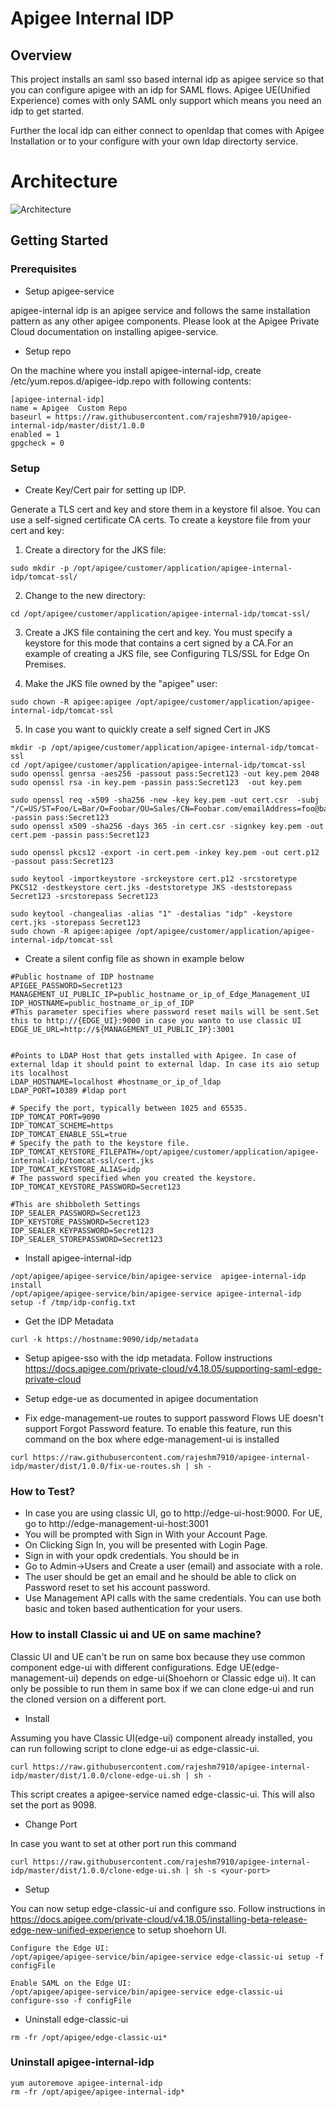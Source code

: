 # Apigee Internal IDP

## Overview

This project installs an saml sso based internal idp as apigee service so that you can configure apigee with an idp for SAML flows.
Apigee UE(Unified Experience) comes with only SAML only support which means you need an idp to get started.

Further the local idp can either connect to openldap that comes with Apigee Installation or to your configure with your own ldap directorty service. 

# Architecture 
![Architecture](./docs/images/OPDK_Auth.svg)

## Getting Started

### Prerequisites

- Setup apigee-service

apigee-internal idp is an apigee service and follows the same installation pattern as any other apigee components. Please look at the Apigee Private Cloud documentation on installing apigee-service. 

- Setup repo

On the machine where you install apigee-internal-idp, create /etc/yum.repos.d/apigee-idp.repo with following contents:

```
[apigee-internal-idp]
name = Apigee  Custom Repo
baseurl = https://raw.githubusercontent.com/rajeshm7910/apigee-internal-idp/master/dist/1.0.0
enabled = 1
gpgcheck = 0
```

### Setup

- Create Key/Cert pair for setting up IDP.
  
 Generate a TLS cert and key and store them in a keystore fil alsoe. You can use a self-signed certificate CA certs.
 To create a keystore file from your cert and key:

1. Create a directory for the JKS file:
```
sudo mkdir -p /opt/apigee/customer/application/apigee-internal-idp/tomcat-ssl/
```
2. Change to the new directory:
```
cd /opt/apigee/customer/application/apigee-internal-idp/tomcat-ssl/
```

3. Create a JKS file containing the cert and key. You must specify a keystore for this mode that contains a cert signed by a CA.For an example of creating a JKS file, see Configuring TLS/SSL for Edge On Premises.

4. Make the JKS file owned by the "apigee" user:
```
sudo chown -R apigee:apigee /opt/apigee/customer/application/apigee-internal-idp/tomcat-ssl
```
5. In case you want to quickly create a self signed Cert in JKS
```
mkdir -p /opt/apigee/customer/application/apigee-internal-idp/tomcat-ssl
cd /opt/apigee/customer/application/apigee-internal-idp/tomcat-ssl
sudo openssl genrsa -aes256 -passout pass:Secret123 -out key.pem 2048
sudo openssl rsa -in key.pem -passin pass:Secret123  -out key.pem

sudo openssl req -x509 -sha256 -new -key key.pem -out cert.csr  -subj "/C=US/ST=Foo/L=Bar/O=Foobar/OU=Sales/CN=Foobar.com/emailAddress=foo@bar.com" -passin pass:Secret123
sudo openssl x509 -sha256 -days 365 -in cert.csr -signkey key.pem -out cert.pem -passin pass:Secret123

sudo openssl pkcs12 -export -in cert.pem -inkey key.pem -out cert.p12 -passout pass:Secret123

sudo keytool -importkeystore -srckeystore cert.p12 -srcstoretype PKCS12 -destkeystore cert.jks -deststoretype JKS -deststorepass Secret123 -srcstorepass Secret123

sudo keytool -changealias -alias "1" -destalias "idp" -keystore cert.jks -storepass Secret123
sudo chown -R apigee:apigee /opt/apigee/customer/application/apigee-internal-idp/tomcat-ssl

```
- Create a silent config file as shown in example below
```
#Public hostname of IDP hostname
APIGEE_PASSWORD=Secret123
MANAGEMENT_UI_PUBLIC_IP=public_hostname_or_ip_of_Edge_Management_UI
IDP_HOSTNAME=public_hostname_or_ip_of_IDP
#This parameter specifies where password reset mails will be sent.Set this to http://{EDGE_UI}:9000 in case you wanto to use classic UI
EDGE_UE_URL=http://${MANAGEMENT_UI_PUBLIC_IP}:3001


#Points to LDAP Host that gets installed with Apigee. In case of external ldap it should point to external ldap. In case its aio setup its localhost
LDAP_HOSTNAME=localhost #hostname_or_ip_of_ldap
LDAP_PORT=10389 #ldap port

# Specify the port, typically between 1025 and 65535.
IDP_TOMCAT_PORT=9090
IDP_TOMCAT_SCHEME=https
IDP_TOMCAT_ENABLE_SSL=true
# Specify the path to the keystore file.
IDP_TOMCAT_KEYSTORE_FILEPATH=/opt/apigee/customer/application/apigee-internal-idp/tomcat-ssl/cert.jks
IDP_TOMCAT_KEYSTORE_ALIAS=idp
# The password specified when you created the keystore.
IDP_TOMCAT_KEYSTORE_PASSWORD=Secret123

#This are shibboleth Settings
IDP_SEALER_PASSWORD=Secret123
IDP_KEYSTORE_PASSWORD=Secret123
IDP_SEALER_KEYPASSWORD=Secret123
IDP_SEALER_STOREPASSWORD=Secret123

```
- Install apigee-internal-idp
```
/opt/apigee/apigee-service/bin/apigee-service  apigee-internal-idp install
/opt/apigee/apigee-service/bin/apigee-service apigee-internal-idp setup -f /tmp/idp-config.txt
```
- Get the IDP Metadata
```
curl -k https://hostname:9090/idp/metadata
```
- Setup apigee-sso with the idp metadata. 
Follow instructions https://docs.apigee.com/private-cloud/v4.18.05/supporting-saml-edge-private-cloud

- Setup edge-ue as documented in apigee documentation
- Fix edge-management-ue routes to support password Flows
UE doesn't support Forgot Password feature. To enable this feature, run this command on the box where edge-management-ui is installed
```
curl https://raw.githubusercontent.com/rajeshm7910/apigee-internal-idp/master/dist/1.0.0/fix-ue-routes.sh | sh -
```

### How to Test?
- In case you are using classic UI, go to http://edge-ui-host:9000. For UE, go to http://edge-management-ui-host:3001
- You will be prompted with Sign in With your Account Page.
- On Clicking Sign In, you will be presented with Login Page.
- Sign in with your opdk credentials. You should be in
- Go to Admin->Users and Create a user (email) and associate with a role.
- The user should be  get an email and he should be able to click on Password reset to set his account password.
- Use Management API calls with the same credentials. You can use both basic and token based authentication for your users.

### How to install Classic ui and UE on same machine?

Classic UI and UE can't be run on same box because they use  common component edge-ui with different configurations. Edge UE(edge-management-ui) depends on edge-ui(Shoehorn or Classic edge ui). It can only be possible to run them in same box if we can clone edge-ui and run the cloned version on a different port.

- Install

Assuming you have Classic UI(edge-ui) component already installed, you can run following script to clone edge-ui as edge-classic-ui.
```
curl https://raw.githubusercontent.com/rajeshm7910/apigee-internal-idp/master/dist/1.0.0/clone-edge-ui.sh | sh -
```
This script creates a apigee-service named edge-classic-ui. This will also set the port as 9098. 

- Change Port

In case you want to set at other port run this command

```
curl https://raw.githubusercontent.com/rajeshm7910/apigee-internal-idp/master/dist/1.0.0/clone-edge-ui.sh | sh -s <your-port>
```

- Setup 

You can now setup edge-classic-ui and configure sso. Follow instructions in https://docs.apigee.com/private-cloud/v4.18.05/installing-beta-release-edge-new-unified-experience to setup shoehorn UI.
```
Configure the Edge UI:
/opt/apigee/apigee-service/bin/apigee-service edge-classic-ui setup -f configFile

Enable SAML on the Edge UI:
/opt/apigee/apigee-service/bin/apigee-service edge-classic-ui configure-sso -f configFile
```

- Uninstall edge-classic-ui

```
rm -fr /opt/apigee/edge-classic-ui*
```

### Uninstall apigee-internal-idp

```
yum autoremove apigee-internal-idp
rm -fr /opt/apigee/apigee-internal-idp*
```


